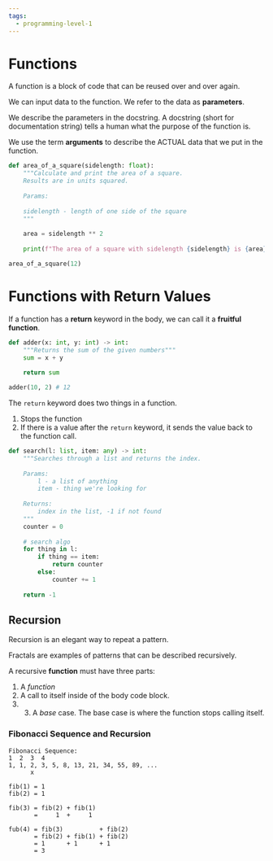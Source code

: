 ```yaml
---
tags:
  - programming-level-1
---
```


# Functions

A function is a block of code that can be reused over and over again.

We can input data to the function. We refer to the data as **parameters**.

We describe the parameters in the docstring. A docstring (short for documentation string) tells a human what the purpose of the function is.

We use the term **arguments** to describe the ACTUAL data that we put in the function.

```python
def area_of_a_square(sidelength: float):
	"""Calculate and print the area of a square.
	Results are in units squared.
	
	Params:
	
	sidelength - length of one side of the square
	"""
	
	area = sidelength ** 2
	
	print(f"The area of a square with sidelength {sidelength} is {area} square units.")

area_of_a_square(12)
```

# Functions with Return Values

If a function has a **return** keyword in the body, we can call it a **fruitful function**.

```python
def adder(x: int, y: int) -> int:
	"""Returns the sum of the given numbers"""
	sum = x + y
	
	return sum

adder(10, 2) # 12
```

The `return` keyword does two things in a function.

1. Stops the function
2. If there is a value after the `return` keyword, it sends the value back to the function call.

```python
def search(l: list, item: any) -> int:
	"""Searches through a list and returns the index.
	
	Params:
		l - a list of anything
		item - thing we're looking for
	
	Returns:
		index in the list, -1 if not found
	"""
	counter = 0
	
	# search algo
	for thing in l:
		if thing == item:
			return counter
		else:
			counter += 1
	
	return -1
```

## Recursion

Recursion is an elegant way to repeat a pattern.

Fractals are examples of patterns that can be described recursively.

A recursive **function** must have three parts:

1. A *function*
2. A call to itself inside of the body code block.
3. 3. A *base* case. The base case is where the function stops calling itself.

### Fibonacci Sequence and Recursion

```
Fibonacci Sequence:
1  2  3  4
1, 1, 2, 3, 5, 8, 13, 21, 34, 55, 89, ...
      x

fib(1) = 1
fib(2) = 1

fib(3) = fib(2) + fib(1)
	   =     1  +     1

fub(4) = fib(3)          + fib(2)
	   = fib(2) + fib(1) + fib(2)
	   = 1      + 1      + 1
	   = 3
```